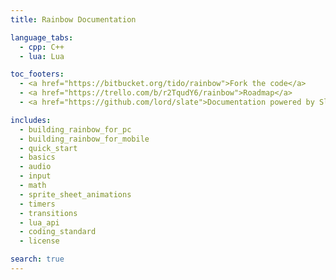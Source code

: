 ```yaml
---
title: Rainbow Documentation

language_tabs:
  - cpp: C++
  - lua: Lua

toc_footers:
  - <a href="https://bitbucket.org/tido/rainbow">Fork the code</a>
  - <a href="https://trello.com/b/r2TqudY6/rainbow">Roadmap</a>
  - <a href="https://github.com/lord/slate">Documentation powered by Slate</a>

includes:
  - building_rainbow_for_pc
  - building_rainbow_for_mobile
  - quick_start
  - basics
  - audio
  - input
  - math
  - sprite_sheet_animations
  - timers
  - transitions
  - lua_api
  - coding_standard
  - license

search: true
---
```

